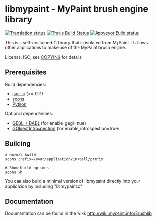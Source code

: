 libmypaint - MyPaint brush engine library
===========================================
[![Translation status](https://hosted.weblate.org/widgets/mypaint/-/svg-badge.svg)](https://hosted.weblate.org/engage/mypaint/?utm_source=widget)
[![Travis Build Status](https://travis-ci.org/mypaint/libmypaint.png?branch=master)](https://travis-ci.org/mypaint/libmypaint)
[![Appveyor Build status](https://ci.appveyor.com/api/projects/status/vc6ejt4nba5ctd6r)](https://ci.appveyor.com/project/jonnor/libmypaint)

This is a self-contained C library that is isolated from MyPaint.
It allows other applications to make use of the MyPaint brush engine.

License: ISC, see [COPYING](./COPYING) for details

Prerequisites
---------------

Build dependencies:
* [json-c](https://github.com/json-c/json-c/wiki) (>= 0.11)
* [scons](http://scons.org/)
* [Python](http://python.org/)

Optional dependencies:
* [GEGL + BABL](http://gegl.org/) (for enable_gegl=true)
* [GObjectIntrospection](https://live.gnome.org/GObjectIntrospection) (for enable_introspection=true)


Building
---------

    # Normal build
    scons prefix=/your/application/install/prefix

    # Show build options
    scons -h


You can also build a minimal version of libmypaint directly into your application by including "libmypaint.c"

Documentation
--------------

Documentation can be found in the wiki:
http://wiki.mypaint.info/Brushlib

